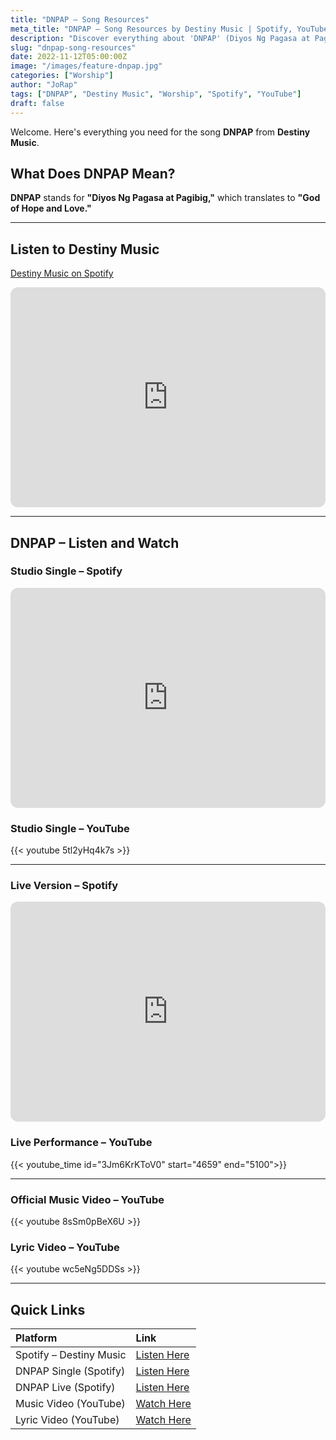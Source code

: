 ```yaml
---
title: "DNPAP – Song Resources"
meta_title: "DNPAP – Song Resources by Destiny Music | Spotify, YouTube, Lyrics"
description: "Discover everything about 'DNPAP' (Diyos Ng Pagasa at Pagibig) by Destiny Music. Stream the song, watch the videos, and access all resources here."
slug: "dnpap-song-resources"
date: 2022-11-12T05:00:00Z
image: "/images/feature-dnpap.jpg"
categories: ["Worship"]
author: "JoRap"
tags: ["DNPAP", "Destiny Music", "Worship", "Spotify", "YouTube"]
draft: false
---
```

Welcome. Here's everything you need for the song **DNPAP** from **Destiny Music**.

## What Does DNPAP Mean?

**DNPAP** stands for **"Diyos Ng Pagasa at Pagibig,"**
which translates to **"God of Hope and Love."**

---

## Listen to Destiny Music

[Destiny Music on Spotify](https://open.spotify.com/artist/12t16fNXKGzNRO5p81Xvyo)

<iframe style="border-radius:12px" src="https://open.spotify.com/embed/artist/12t16fNXKGzNRO5p81Xvyo?utm_source=generator" width="100%" height="352" frameBorder="0" allowfullscreen="" allow="autoplay; clipboard-write; encrypted-media; fullscreen; picture-in-picture" loading="lazy"></iframe>

---

## DNPAP – Listen and Watch

### Studio Single – Spotify

<iframe style="border-radius:12px" src="https://open.spotify.com/embed/track/5ikuIeKWiuCKMxvu5gloyl?utm_source=generator" width="100%" height="352" frameBorder="0" allowfullscreen="" allow="autoplay; clipboard-write; encrypted-media; fullscreen; picture-in-picture" loading="lazy"></iframe>

### Studio Single – YouTube
{{< youtube 5tl2yHq4k7s >}}

---

### Live Version – Spotify

<iframe style="border-radius:12px" src="https://open.spotify.com/embed/track/3OAGH2cFDbtgiO8yePaWDB?utm_source=generator" width="100%" height="352" frameBorder="0" allowfullscreen="" allow="autoplay; clipboard-write; encrypted-media; fullscreen; picture-in-picture" loading="lazy"></iframe>

### Live Performance – YouTube
{{< youtube_time id="3Jm6KrKToV0" start="4659" end="5100">}}

---

### Official Music Video – YouTube
{{< youtube 8sSm0pBeX6U >}}

### Lyric Video – YouTube
{{< youtube wc5eNg5DDSs >}}

---

## Quick Links

| Platform                | Link                                                                  |
| :---------------------- | :-------------------------------------------------------------------- |
| Spotify – Destiny Music | [Listen Here](https://open.spotify.com/artist/12t16fNXKGzNRO5p81Xvyo) |
| DNPAP Single (Spotify)  | [Listen Here](https://open.spotify.com/track/5ikuIeKWiuCKMxvu5gloyl)  |
| DNPAP Live (Spotify)    | [Listen Here](https://open.spotify.com/track/3OAGH2cFDbtgiO8yePaWDB)  |
| Music Video (YouTube)   | [Watch Here](https://youtu.be/8sSm0pBeX6U)                            |
| Lyric Video (YouTube)   | [Watch Here](https://youtu.be/wc5eNg5DDSs)                            |
